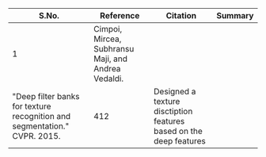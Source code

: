 |S.No.| Reference |Citation |Summary|
|--|--|--|--|
|1|Cimpoi, Mircea, Subhransu Maji, and Andrea Vedaldi. 
"Deep filter banks for texture recognition and segmentation." CVPR. 2015.|412|Designed a texture disctiption features based on the deep features|
